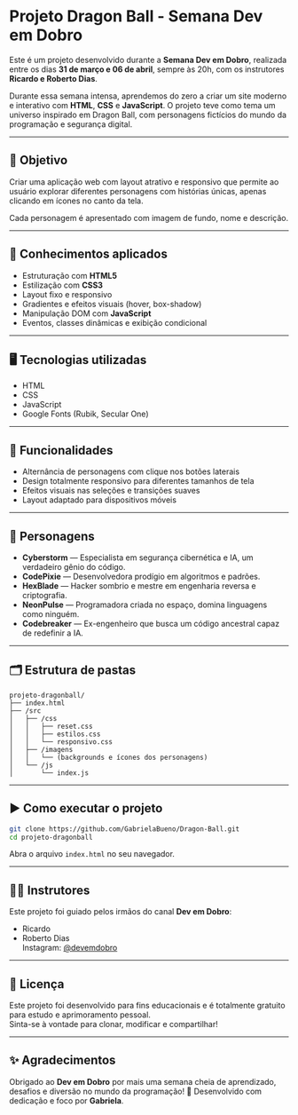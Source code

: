# Projeto Dragon Ball - Semana Dev em Dobro

Este é um projeto desenvolvido durante a **Semana Dev em Dobro**, realizada entre os dias **31 de março e 06 de abril**, sempre às 20h, com os instrutores **Ricardo e Roberto Dias**.

Durante essa semana intensa, aprendemos do zero a criar um site moderno e interativo com **HTML**, **CSS** e **JavaScript**. O projeto teve como tema um universo inspirado em Dragon Ball, com personagens fictícios do mundo da programação e segurança digital.

---

## 📌 Objetivo

Criar uma aplicação web com layout atrativo e responsivo que permite ao usuário explorar diferentes personagens com histórias únicas, apenas clicando em ícones no canto da tela.

Cada personagem é apresentado com imagem de fundo, nome e descrição.

---

## 🧠 Conhecimentos aplicados

- Estruturação com **HTML5**
- Estilização com **CSS3**
- Layout fixo e responsivo
- Gradientes e efeitos visuais (hover, box-shadow)
- Manipulação DOM com **JavaScript**
- Eventos, classes dinâmicas e exibição condicional

---

## 🖥️ Tecnologias utilizadas

- HTML  
- CSS  
- JavaScript  
- Google Fonts (Rubik, Secular One)

---

## 🔎 Funcionalidades

- Alternância de personagens com clique nos botões laterais  
- Design totalmente responsivo para diferentes tamanhos de tela  
- Efeitos visuais nas seleções e transições suaves  
- Layout adaptado para dispositivos móveis

---

## 👾 Personagens

- **Cyberstorm** — Especialista em segurança cibernética e IA, um verdadeiro gênio do código.  
- **CodePixie** — Desenvolvedora prodígio em algoritmos e padrões.  
- **HexBlade** — Hacker sombrio e mestre em engenharia reversa e criptografia.  
- **NeonPulse** — Programadora criada no espaço, domina linguagens como ninguém.  
- **Codebreaker** — Ex-engenheiro que busca um código ancestral capaz de redefinir a IA.

---

## 🗂️ Estrutura de pastas

```
projeto-dragonball/
├── index.html
├── /src
│   ├── /css
│   │   ├── reset.css
│   │   ├── estilos.css
│   │   └── responsivo.css
│   ├── /imagens
│   │   └── (backgrounds e ícones dos personagens)
│   └── /js
│       └── index.js
```

---

## ▶️ Como executar o projeto

```bash
git clone https://github.com/GabrielaBueno/Dragon-Ball.git
cd projeto-dragonball
```
Abra o arquivo `index.html` no seu navegador.

---

## 🧑‍🏫 Instrutores

Este projeto foi guiado pelos irmãos do canal **Dev em Dobro**:

- Ricardo  
- Roberto Dias  
Instagram: [@devemdobro](https://instagram.com/devemdobro)

---

## 📝 Licença

Este projeto foi desenvolvido para fins educacionais e é totalmente gratuito para estudo e aprimoramento pessoal.  
Sinta-se à vontade para clonar, modificar e compartilhar!

---

## ✨ Agradecimentos

Obrigado ao **Dev em Dobro** por mais uma semana cheia de aprendizado, desafios e diversão no mundo da programação! 🚀
Desenvolvido com dedicação e foco por **Gabriela**.
